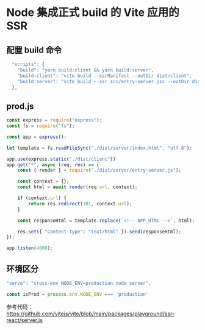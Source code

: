 # Node 集成正式 build 的 Vite 应用的 SSR

## 配置 build 命令

```js
  "scripts": {
    "build": "yarn build:client && yarn build:server",
    "build:client": "vite build --ssrManifest --outDir dist/client",
    "build:server": "vite build --ssr src/entry-server.jsx --outDir dist/server",
  },
```

## prod.js

```js
const express = require("express");
const fs = require("fs");

const app = express();

let template = fs.readFileSync("./dist/server/index.html", "utf-8");

app.use(express.static("./dist/client"))
app.get("*", async (req, res) => {
    const { render } = require("./dist/server/entry-server.js");

    const context = {};
    const html = await render(req.url, context);

    if (context.url) {
        return res.redirect(301, context.url);
    }

    const responseHtml = template.replace(`<!-- APP_HTML -->`, html);

    res.set({ "Content-Type": "text/html" }).send(responseHtml);
});

app.listen(4000);
```

## 环境区分

```js
"serve": "cross-env NODE_ENV=production node server",
```

```js
const isProd = process.env.NODE_ENV === 'production'
```

参考代码：https://github.com/vitejs/vite/blob/main/packages/playground/ssr-react/server.js
